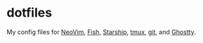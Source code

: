 # dotfiles
My config files for [NeoVim](https://neovim.io), [Fish](https://fishshell.com), [Starship](https://starship.rs),
[tmux](https://www.ocf.berkeley.edu/~ckuehl/tmux/), [git](https://git-scm.com), and
[Ghostty](https://github.com/ghostty-org).
